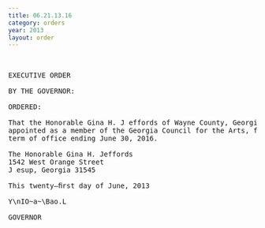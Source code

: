 ```yaml
---
title: 06.21.13.16
category: orders
year: 2013
layout: order
---
```


<pre> 

EXECUTIVE ORDER

BY THE GOVERNOR:

ORDERED:

That the Honorable Gina H. J effords of Wayne County, Georgia, is
appointed as a member of the Georgia Council for the Arts, for a
term of office ending June 30, 2016.

The Honorable Gina H. Jeffords
1542 West Orange Street
J esup, Georgia 31545

This twenty—ﬁrst day of June, 2013

Y\nIO~a~\Bao.L

GOVERNOR

</pre>
